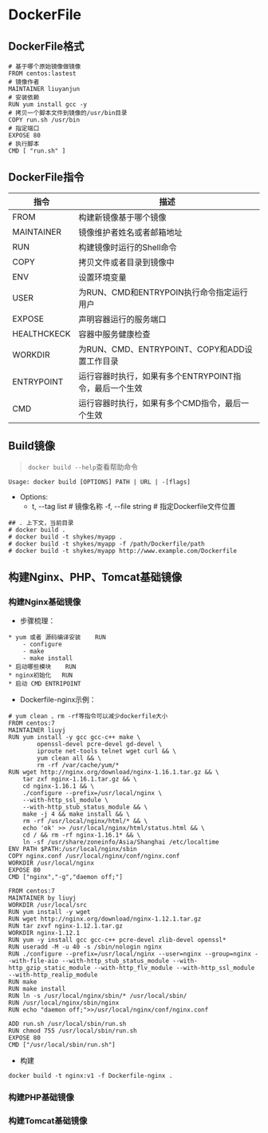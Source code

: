 # DockerFile
## DockerFile格式
```
# 基于哪个原始镜像做镜像
FROM centos:lastest
# 镜像作者
MAINTAINER liuyanjun
# 安装依赖
RUN yum install gcc -y
# 拷贝一个脚本文件到镜像的/usr/bin目录
COPY run.sh /usr/bin
# 指定端口
EXPOSE 80
# 执行脚本
CMD [ "run.sh" ]
```
## DockerFile指令

|指令|描述|
| --- | --- |
| FROM | 构建新镜像基于哪个镜像 |
| MAINTAINER | 镜像维护者姓名或者邮箱地址 |
| RUN | 构建镜像时运行的Shell命令 |
| COPY | 拷贝文件或者目录到镜像中 |
| ENV | 设置环境变量 |
| USER | 为RUN、CMD和ENTRYPOIN执行命令指定运行用户 |
| EXPOSE | 声明容器运行的服务端口 |
| HEALTHCKECK | 容器中服务健康检查 |
| WORKDIR | 为RUN、CMD、ENTRYPOINT、COPY和ADD设置工作目录 |
| ENTRYPOINT | 运行容器时执行，如果有多个ENTRYPOINT指令，最后一个生效 |
| CMD | 运行容器时执行，如果有多个CMD指令，最后一个生效 |

## Build镜像
> `docker build --help`查看帮助命令

```
Usage: docker build [OPTIONS] PATH | URL | -[flags]
```
* Options:
    - t, --tag list # 镜像名称
    -f, --file string # 指定Dockerfile文件位置
    
```
## . 上下文，当前目录
# docker build .
# docker build -t shykes/myapp .
# docker build -t shykes/myapp -f /path/Dockerfile/path
# docker build -t shykes/myapp http://www.example.com/Dockerfile
```
## 构建Nginx、PHP、Tomcat基础镜像
### 构建Nginx基础镜像
* 步骤梳理：
```
* yum 或者 源码编译安装    RUN
    - configure
    - make
    - make install
* 启动哪些模块    RUN
* nginx初始化   RUN 
* 启动 CMD ENTRIPOINT
```

* Dockerfile-nginx示例：
```
# yum clean 、rm -rf等指令可以减少dockerfile大小
FROM centos:7
MAINTAINER liuyj
RUN yum install -y gcc gcc-c++ make \
        openssl-devel pcre-devel gd-devel \
        iproute net-tools telnet wget curl && \
        yum clean all && \
        rm -rf /var/cache/yum/*
RUN wget http://nginx.org/download/nginx-1.16.1.tar.gz && \
    tar zxf nginx-1.16.1.tar.gz && \
    cd nginx-1.16.1 && \
    ./configure --prefix=/usr/local/nginx \
    --with-http_ssl_module \
    --with-http_stub_status_module && \
    make -j 4 && make install && \
    rm -rf /usr/local/nginx/html/* && \
    echo 'ok' >> /usr/local/nginx/html/status.html && \
    cd / && rm -rf nginx-1.16.1* && \
    ln -sf /usr/share/zoneinfo/Asia/Shanghai /etc/localtime
ENV PATH $PATH:/usr/local/nginx/sbin
COPY nginx.conf /usr/local/nginx/conf/nginx.conf
WORKDIR /usr/local/nginx
EXPOSE 80
CMD ["nginx","-g","daemon off;"]
```
```
FROM centos:7
MAINTAINER by liuyj
WORKDIR /usr/local/src
RUN yum install -y wget
RUN wget http://nginx.org/download/nginx-1.12.1.tar.gz
RUN tar zxvf nginx-1.12.1.tar.gz
WORKDIR nginx-1.12.1
RUN yum -y install gcc gcc-c++ pcre-devel zlib-devel openssl*
RUN useradd -M -u 40 -s /sbin/nologin nginx
RUN ./configure --prefix=/usr/local/nginx --user=nginx --group=nginx --with-file-aio --with-http_stub_status_module --with-http_gzip_static_module --with-http_flv_module --with-http_ssl_module --with-http_realip_module
RUN make
RUN make install
RUN ln -s /usr/local/nginx/sbin/* /usr/local/sbin/
RUN /usr/local/nginx/sbin/nginx
RUN echo "daemon off;">>/usr/local/nginx/conf/nginx.conf

ADD run.sh /usr/local/sbin/run.sh
RUN chmod 755 /usr/local/sbin/run.sh
EXPOSE 80
CMD ["/usr/local/sbin/run.sh"]
```
* 构建
```
docker build -t nginx:v1 -f Dockerfile-nginx .
```
### 构建PHP基础镜像

### 构建Tomcat基础镜像

